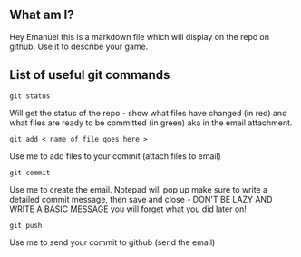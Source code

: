 ## What am I?

Hey Emanuel this is a markdown file which will display on the repo on github. Use it to describe your game.

## List of useful git commands

    git status

Will get the status of the repo - show what files have changed (in red) and what files are ready to be committed (in green) aka in the email attachment.

    git add < name of file goes here >

Use me to add files to your commit (attach files to email)

    git commit
Use me to create the email. Notepad will pop up make sure to write a detailed commit message, then save and close - DON'T BE LAZY AND WRITE A BASIC MESSAGE you will forget what you did later on!

    git push
Use me to send your commit to github (send the email)